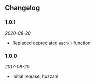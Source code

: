 ## Changelog

### 1.0.1
*2020-08-20*
* Replaced depreciated `each()` function

### 1.0.0
*2017-08-20*
* Initial release, huzzah!